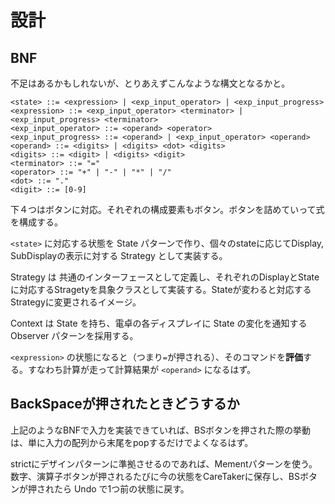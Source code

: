 # 設計

## BNF

不足はあるかもしれないが、とりあえずこんなような構文となるかと。

```bnf
<state> ::= <expression> | <exp_input_operator> | <exp_input_progress>
<expression> ::= <exp_input_operator> <terminator> | <exp_input_progress> <terminator>
<exp_input_operator> ::= <operand> <operator>
<exp_input_progress> ::= <operand> | <exp_input_operator> <operand>
<operand> ::= <digits> | <digits> <dot> <digits>
<digits> ::= <digit> | <digits> <digit>
<terminator> ::= "="
<operator> ::= "+" | "-" | "*" | "/"
<dot> ::= "."
<digit> ::= [0-9]
```

下４つはボタンに対応。それぞれの構成要素もボタン。ボタンを詰めていって式を構成する。

`<state>` に対応する状態を State パターンで作り、個々のstateに応じてDisplay, SubDisplayの表示に対する Strategy として実装する。

Strategy は 共通のインターフェースとして定義し、それぞれのDisplayとStateに対応するStragetyを具象クラスとして実装する。Stateが変わると対応するStrategyに変更されるイメージ。

Context は State を持ち、電卓の各ディスプレイに State の変化を通知する Observer パターンを採用する。

`<expression>` の状態になると（つまり`=`が押される）、そのコマンドを**評価**する。すなわち計算が走って計算結果が `<operand>` になるはず。

## BackSpaceが押されたときどうするか

上記のようなBNFで入力を実装できていれば、BSボタンを押された際の挙動は、単に入力の配列から末尾をpopするだけでよくなるはず。

strictにデザインパターンに準拠させるのであれば、Mementパターンを使う。数字、演算子ボタンが押されるたびに今の状態をCareTakerに保存し、BSボタンが押されたら Undo で1つ前の状態に戻す。